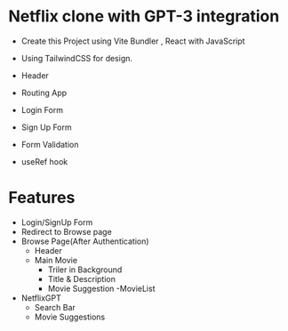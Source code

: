 # Netflix clone with GPT-3 integration

- Create this Project using Vite Bundler , React with JavaScript
- Using TailwindCSS for design. 

- Header
- Routing App
- Login Form
- Sign Up Form
- Form Validation
- useRef hook



# Features 
- Login/SignUp Form
- Redirect to Browse page
- Browse Page(After Authentication)
    - Header
    - Main Movie
        - Triler in Background
        - Title & Description
        - Movie Suggestion
            -MovieList 
- NetflixGPT
    - Search Bar
    - Movie Suggestions
    
